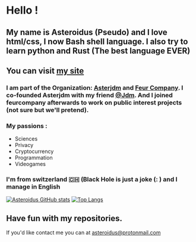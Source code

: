 # Hello ! 
## My name is Asteroidus (Pseudo) and I love html/css, I now Bash shell language. I also try to learn python and Rust (The best language EVER)
## You can visit [my site](https://rmbi.ch/aster)

### I am part of the Organization: [Asterjdm](https://github.com/asterjdm) and [Feur Company](https://gihub.com/FeurCompany). I co-founded Asterjdm with my friend [@Jdm](https://github.com/Judemont). And I joined feurcompany afterwards to work on public interest projects (not sure but we'll pretend).

### My passions :

* Sciences
* Privacy 
* Cryptocurrency
* Programmation
* Videogames

### I'm from switzerland 🇨🇭 (Black Hole is just a joke (: ) and I manage in English

[![Asteroidus GitHub stats](https://github-readme-stats.vercel.app/api/top-langs?username=Vital-Vuillaume&theme=algolia&show_icons=true)](https://github.com/AsteroidusTv)
[![Top Langs](https://github-readme-stats.vercel.app/api?username=Vital-Vuillaume&theme=algolia&show_icons=true)](https://github.com/AsteroidusTv)
## Have fun with my repositories.

If you'd like contact me you can at asteroidus@protonmail.com


